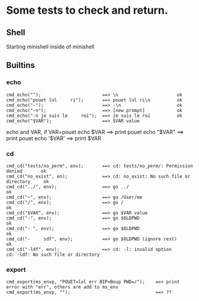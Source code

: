 # Some tests to check and return.

## Shell
Starting minishell inside of minishell

## Builtins
### echo
```
cmd_echo("");						==>	\n						ok
cmd_echo("pouet lol     ri");		==>	pouet lol ri\n			ok
cmd_echo("-");						==>	-\n						ok
cmd_echo("-n");						==>	[new prompt]			ok
cmd_echo("-n je suis le     roi");	==>	je suis le roi			ok
cmd_echo("$VAR");					==>	$VAR value
```
echo and VAR, if VAR=pouet
echo $VAR	==> print pouet
echo "$VAR"	==> print pouet
echo '$VAR'	==> print $VAR

### cd
```
cmd_cd("tests/no_perm", env);		==>	cd: tests/no_perm/: Permission denied		ok
cmd_cd("no_exist", en);				==>	cd: no_exist: No such file or directory		ok
cmd_cd("../", env);					==>	go ../										ok
cmd_cd("~", env);					==>	go /User/me									
cmd_cd("/", env);					==>	go /										ok
cmd_cd("$VAR", env);				==>	go $VAR value
cmd_cd("-", env);					==>	go $OLDPWD									ok
cmd_cd("- ", env);					==>	go $OLDPWD									ok
cmd_cd("-     sdf", env);			==>	go $OLDPWD (ignore rest)					ok
cmd_cd("-ldf", env);				==> cd: -l: invalid option						cd: -ldf: No such file or directory
```


### export
```
cmd_export(ms_envp, "POUET=lol err BIP=Boup PWD=/");	==> print error with "err", others are add to ms_env
cmd_export(ms_envp, "");								==> ??
```